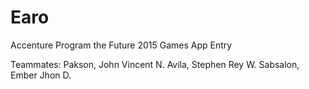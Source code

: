 # Earo
Accenture Program the Future 2015 Games App Entry

Teammates:
Pakson, John Vincent N.
Avila, Stephen Rey W.
Sabsalon, Ember Jhon D.
